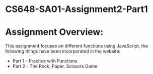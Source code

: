# CS648-SA01-Assignment2-Part1

# Assignment Overview:

This assignment focuses on different functions using JavaScript, the following things have been incorporated in the website:
* Part 1 - Practice with Functions
* Part 2 - The Rock, Paper, Scissors Game 